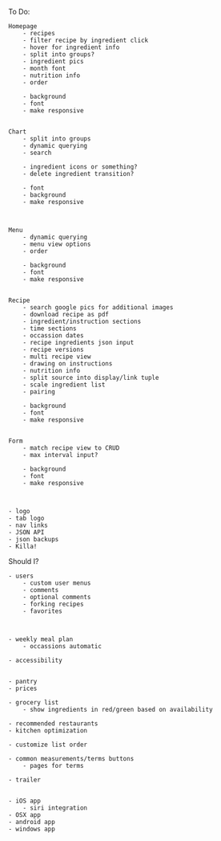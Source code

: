 To Do:

    Homepage
        - recipes
        - filter recipe by ingredient click
        - hover for ingredient info
        - split into groups?
        - ingredient pics
        - month font
        - nutrition info
        - order

        - background
        - font
        - make responsive


    Chart
        - split into groups
        - dynamic querying
        - search

        - ingredient icons or something?
        - delete ingredient transition?

        - font
        - background
        - make responsive



    Menu
        - dynamic querying
        - menu view options
        - order

        - background
        - font
        - make responsive


    Recipe
        - search google pics for additional images
        - download recipe as pdf
        - ingredient/instruction sections
        - time sections
        - occassion dates
        - recipe ingredients json input
        - recipe versions
        - multi recipe view
        - drawing on instructions
        - nutrition info
        - split source into display/link tuple
        - scale ingredient list
        - pairing

        - background
        - font
        - make responsive


    Form
        - match recipe view to CRUD
        - max interval input?

        - background
        - font
        - make responsive



    - logo
    - tab logo
    - nav links
    - JSON API
    - json backups
    - Killa!




Should I?

    - users
        - custom user menus
        - comments
        - optional comments
        - forking recipes
        - favorites



    - weekly meal plan
        - occassions automatic

    - accessibility


    - pantry
    - prices

    - grocery list
        - show ingredients in red/green based on availability

    - recommended restaurants
    - kitchen optimization

    - customize list order

    - common measurements/terms buttons
        - pages for terms

    - trailer


    - iOS app
        - siri integration
    - OSX app
    - android app
    - windows app

